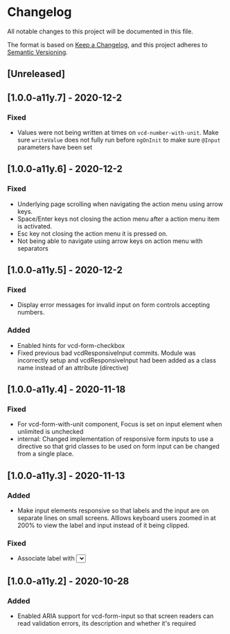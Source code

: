 # Changelog

All notable changes to this project will be documented in this file.

The format is based on [Keep a Changelog](https://keepachangelog.com/en/1.0.0/),
and this project adheres to [Semantic Versioning](https://semver.org/spec/v2.0.0.html).

## [Unreleased]

## [1.0.0-a11y.7] - 2020-12-2
### Fixed
- Values were not being written at times on `vcd-number-with-unit`. Make sure `writeValue` does not fully run before 
  `ngOnInit` to make sure `@Input` parameters have been set

## [1.0.0-a11y.6] - 2020-12-2
### Fixed
- Underlying page scrolling when navigating the action menu using arrow keys.
- Space/Enter keys not closing the action menu after a action menu item is activated.
- Esc key not closing the action menu it is pressed on. 
- Not being able to navigate using arrow keys on action menu with separators

## [1.0.0-a11y.5] - 2020-12-2

### Fixed
- Display error messages for invalid input on form controls accepting numbers.
  
### Added
- Enabled hints for vcd-form-checkbox
- Fixed previous bad vcdResponsiveInput commits. Module was incorrectly setup and vcdResponsiveInput had
  been added as  a class name instead of an attribute (directive)

## [1.0.0-a11y.4] - 2020-11-18
### Fixed
- For vcd-form-with-unit component, Focus is set on input element when unlimited is unchecked
- internal: Changed implementation of responsive form inputs to use a directive so that grid classes to be used
   on form input can be changed from a single place.

## [1.0.0-a11y.3] - 2020-11-13
### Added
- Make input elements responsive so that labels and the input are on separate lines on small screens. Alllows keyboard
   users zoomed in at 200% to view the label and input instead of it being clipped.

### Fixed
- Associate label with <select> input in vcd-form-select

## [1.0.0-a11y.2] - 2020-10-28

### Added

- Enabled ARIA support for vcd-form-input so that screen readers can read validation errors, its description and whether
  it's required


